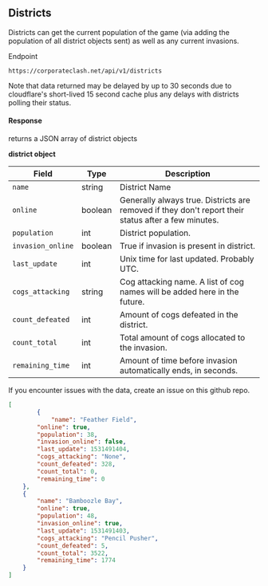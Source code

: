 ## Districts

Districts can get the current population of the game (via adding the population of all district objects sent) as well as any current invasions.

Endpoint

    https://corporateclash.net/api/v1/districts


Note that data returned may be delayed by up to 30 seconds due to cloudflare's short-lived 15 second cache plus any delays with districts polling their status.


#### Response

returns a JSON array of district objects

**district object**

|Field|Type|Description|
|--|--|--|
|`name`|string|District Name|
|`online`|boolean|Generally always true. Districts are removed if they don't report their status after a few minutes.|
|`population`|int|District population.|
|`invasion_online`|boolean|True if invasion is present in district.|
|`last_update`|int|Unix time for last updated. Probably UTC.|
|`cogs_attacking`|string|Cog attacking name. A list of cog names will be added here in the future.|
|`count_defeated`|int|Amount of cogs defeated in the district.|
|`count_total`|int|Total amount of cogs allocated to the invasion.|
|`remaining_time`|int|Amount of time before invasion automatically ends, in seconds.|

If you encounter issues with the data, create an issue on this github repo.

```json
[
        {
	        "name": "Feather Field",
		"online": true,
		"population": 38,
		"invasion_online": false,
		"last_update": 1531491404,
		"cogs_attacking": "None",
		"count_defeated": 328,
		"count_total": 0,
		"remaining_time": 0
	},
	{
		"name": "Bamboozle Bay",
		"online": true,
		"population": 48,
		"invasion_online": true,
		"last_update": 1531491403,
		"cogs_attacking": "Pencil Pusher",
		"count_defeated": 5,
		"count_total": 3522,
		"remaining_time": 1774
	}
]
```
